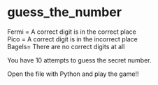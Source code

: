 # guess_the_number

Fermi = A correct digit is in the correct place <br>
Pico  = A correct digit is in the incorrect place <br>
Bagels= There are no correct digits at all <br>

You have 10 attempts to guess the secret number.

Open the file with Python and play the game!!
